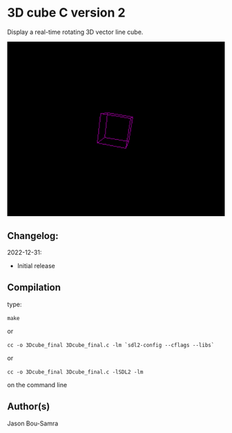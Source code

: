 # 3D cube C version 2
Display a real-time rotating 3D vector line cube.

![3d cube](https://github.com/bou-samra/3D-cube-c-version-1/blob/main/Screenshot%20from%202024-04-22%2018-43-41.png?raw=true "3d cube")

## Changelog:

2022-12-31:
* Initial release

## Compilation
type:

`make`

or

``cc -o 3Dcube_final 3Dcube_final.c -lm `sdl2-config --cflags --libs` ``

or

`cc -o 3Dcube_final 3Dcube_final.c -lSDL2 -lm`

on the command line

## Author(s)
Jason Bou-Samra
